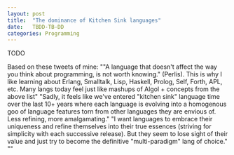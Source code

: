 ```yaml
---
layout: post
title:  "The dominance of Kitchen Sink languages"
date:   TBDD-TB-DD
categories: Programming
---
```


TODO

Based on these tweets of mine:
""A language that doesn't affect the way you think about programming, is not worth knowing." (Perlis). This is why I like learning about Erlang, Smalltalk, Lisp, Haskell, Prolog, Self, Forth, APL, etc. Many langs today feel just like mashups of Algol + concepts from the above list"
"Sadly, it feels like we've entered "kitchen sink" language time over the last 10+ years where each language is evolving into a homogenous goo of language features torn from other languages they are envious of. Less refining, more amalgamating."
"I want languages to embrace their uniqueness and refine themselves into their true essences (striving for simplicity with each successive release). But they seem to lose sight of their value and just try to become the definitive "multi-paradigm" lang of choice."
""